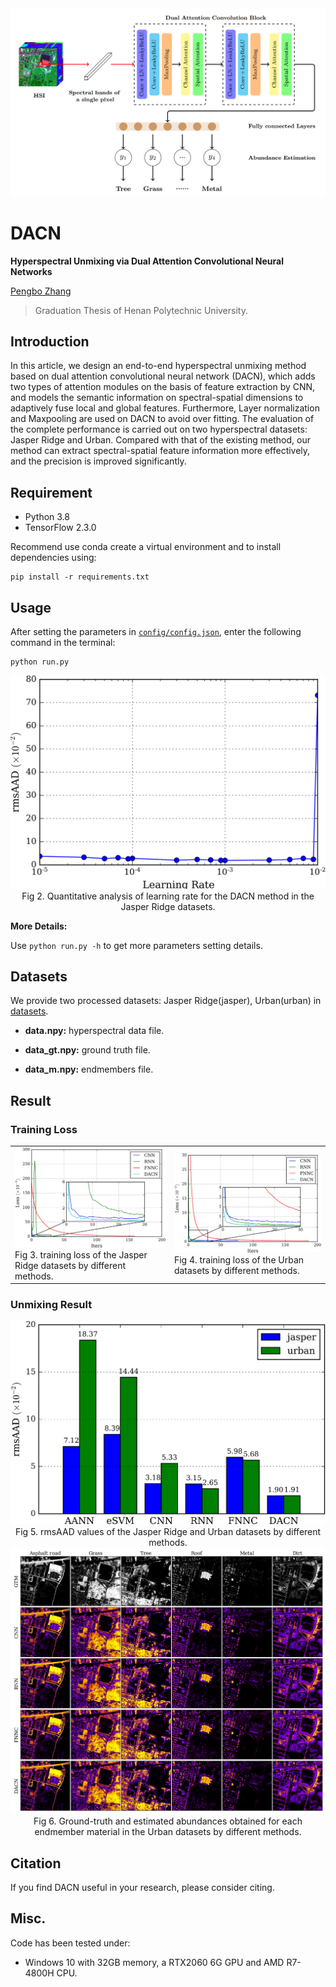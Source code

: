 <div align=center> 
    <img src='images/Architecture.png'>
</div>

# DACN 

**Hyperspectral Unmixing via Dual Attention Convolutional Neural Networks**

[Pengbo Zhang](https://github.com/laugh12321)

> Graduation Thesis of Henan Polytechnic University.
## Introduction

In this article, we design an end-to-end hyperspectral unmixing method based on dual attention convolutional neural network (DACN), which adds two types of attention modules on the basis of feature extraction by CNN, and models the semantic information on spectral-spatial dimensions to adaptively fuse local and global features. Furthermore, Layer normalization and Maxpooling are used on DACN to avoid over fitting. The evaluation of the complete performance is carried out on two hyperspectral datasets: Jasper Ridge and Urban. Compared with that of the existing method, our method can extract spectral-spatial feature information more effectively, and the precision is improved significantly.

## Requirement

- Python 3.8
- TensorFlow 2.3.0

Recommend use conda create a virtual environment and to install dependencies using: 
```
pip install -r requirements.txt
```

## Usage

After setting the parameters in [`config/config.json`](config/config.json), enter the following command in the terminal:

```
python run.py
```

<div align=center> 
    <img src='images/Learning%20Rate.png'>
    Fig 2. Quantitative analysis of learning rate for the DACN method in the Jasper Ridge datasets.
</div>

<b>More Details:</b>

Use `python run.py -h` to get more parameters setting details.

## Datasets

We provide two processed datasets: Jasper Ridge(jasper), Urban(urban) in [datasets](datasets).

- <b>data.npy:</b> hyperspectral data file.

- <b>data_gt.npy:</b> ground truth file.

- <b>data_m.npy:</b> endmembers file.

## Result

### Training Loss

<table>
    <tr>
        <td>
            <img src='images/Jasper%20Loss.png'>
            Fig 3. training loss of the Jasper Ridge datasets by different methods.
        </td>
        <td>
            <img src='images/Urban%20Loss.png'>
            Fig 4. training loss of the Urban datasets by different methods.
        </td>
    </tr>
</table>

### Unmixing Result

<div align=center> 
    <img src='images/rmsAAD.png'>
    Fig 5. rmsAAD values of the Jasper Ridge and Urban datasets by different methods.
</div>


<div align=center> 
    <img src='images/Estimated%20Abundances.png'>
    Fig 6. Ground-truth and estimated abundances obtained for each endmember material in the Urban datasets by different methods.
</div>

## Citation

If you find DACN useful in your research, please consider citing.

## Misc.

Code has been tested under:

- Windows 10 with 32GB memory, a RTX2060 6G GPU and AMD R7-4800H CPU.
